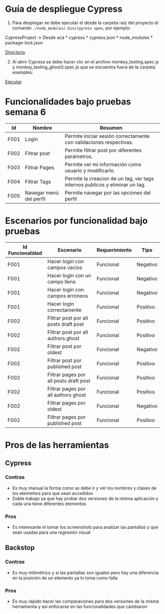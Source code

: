 # Guía de despliegue Cypress

1. Para desplegar se debe ejecutar el desde la carpeta raíz del proyecto el comando `./node_modules/.bin/cypress open`, por ejemplo:

CypressProject -> Desde acá
    * cypress
    * cypress.json
    * node_modules
    * package-lock.json

[Directorio](https://uniandes-my.sharepoint.com/:i:/g/personal/cx_diaz_uniandes_edu_co/EbzVylDgb0dCk2dbdLfLY4cBJG4TEcPzaJhtIAzTcavw4w?e=vtX4nP)

2. Al abrir Cypress se debe hacer clic en el archivo monkey_testing.spec.js y monkey_testing_ghost3.spec.js que se encuentra fuera de la carpeta examples:

[Ejecutar](https://uniandes-my.sharepoint.com/:i:/g/personal/cx_diaz_uniandes_edu_co/EXaM-GJDBTxFnG_Yc9-vkzsBUPryUShLP54gTtH2t9BqrQ?e=XMH8KE)

# Funcionalidades bajo pruebas semana 6

| Id   | Nombre | Resumen| 
| ---- | ----- | ----- |
| F001 | Login | Permite iniciar sesión correctamente con validaciones respectivas. |
| F002 | Filtrar post | Permite filtrar post por diferentes parámetros. |
| F003	| Filtrar Pages	| Permite ver mi información como usuario y modificarlo. |
| F004	| Filtrar Tags | 	Permite la creacion de un tag, ver tags internos publicos y eliminar un tag.|
| F005	| Navegar menú del perfil	| Permite navegar por las opciones del perfil |


# Escenarios por funcionalidad bajo pruebas

| Id Funcionalidad | Escenario| Requerimiento |Tipo |
| ---- | ----- | ----- | -----|
| F001 | Hacer login con campos vacios | Funcional | Negativo|
| F001 | Hacer login con un campo lleno | Funcional | Negativo| 
| F001 | Hacer login con campos erróneos | Funcional | Negativo| 
| F001 | Hacer login correctamente | Funcional | Positivo| 
| F002 | Filtrar post por all posts draft post | Funcional | Positivo| 
| F002 | Filtrar post por all authors ghost | Funcional | Positivo| 
| F002 | Filtrar post por oldest | Funcional | Negativo| 
| F002 | Filtrar post por published post | Funcional | Positivo| 
| F002 | Filtrar pages por all posts draft post | Funcional | Positivo| 
| F002 | Filtrar pages por all authors ghost | Funcional | Positivo| 
| F002 | Filtrar pages por oldest | Funcional | Negativo| 
| F002 | Filtrar pages por published post | Funcional | Positivo| 


# Pros de las herramientas

## Cypress 

### Contras

* Es muy manual la forma como se debe ir y ver los nombres y clases de los elementos para que sean accedidos
* Doble trabajo ya que hay probar dos versiones de la misma aplicación y cada una tiene diferentes elementos

### Pros

* Es interesante el tomar los screenshots para analizar las pantallas y que sean usadas para una regresión visual


## Backstop

### Contras

* Es muy milimétrico y si las pantallas son iguales pero hay una diferencia en la posición de un elemento ya lo toma como falla 

### Pros

* Es muy rápido hacer las comparaciones para dos versiones de la misma herramienta y así enfocarse en las funcionalidades que cambiaron


